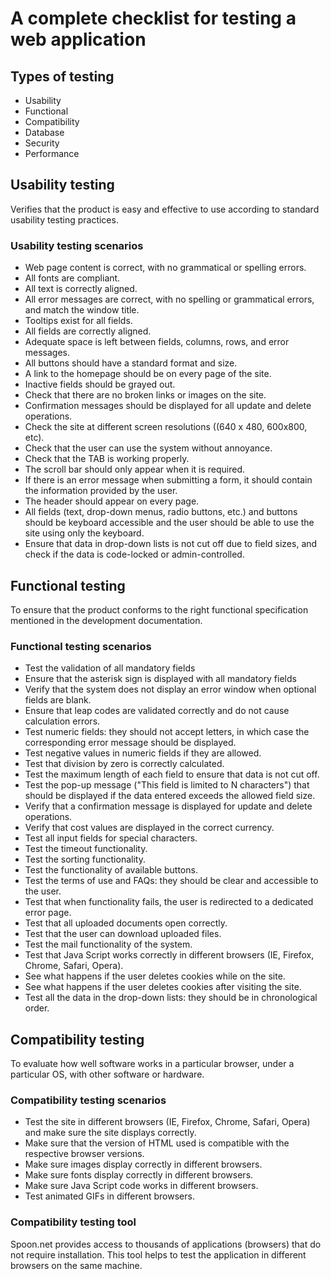 # A complete checklist for testing a web application

## Types of testing
- Usability
- Functional
- Compatibility
- Database
- Security
- Performance

## Usability testing
Verifies that the product is easy and effective to use according to standard usability testing practices.

### Usability testing scenarios
- Web page content is correct, with no grammatical or spelling errors.
- All fonts are compliant.
- All text is correctly aligned.
- All error messages are correct, with no spelling or grammatical errors, and match the window title.
- Tooltips exist for all fields.
- All fields are correctly aligned.
- Adequate space is left between fields, columns, rows, and error messages.
- All buttons should have a standard format and size.
- A link to the homepage should be on every page of the site.
- Inactive fields should be grayed out.
- Check that there are no broken links or images on the site.
- Confirmation messages should be displayed for all update and delete operations.
- Check the site at different screen resolutions ((640 x 480, 600x800, etc).
- Check that the user can use the system without annoyance.
- Check that the TAB is working properly.
- The scroll bar should only appear when it is required.
- If there is an error message when submitting a form, it should contain the information provided by the user.
- The header should appear on every page.
- All fields (text, drop-down menus, radio buttons, etc.) and buttons should be keyboard accessible and the user should be able to use the site using only the keyboard.
- Ensure that data in drop-down lists is not cut off due to field sizes, and check if the data is code-locked or admin-controlled.

## Functional testing
To ensure that the product conforms to the right functional specification mentioned in the development documentation.

### Functional testing scenarios
- Test the validation of all mandatory fields
- Ensure that the asterisk sign is displayed with all mandatory fields
- Verify that the system does not display an error window when optional fields are blank.
- Ensure that leap codes are validated correctly and do not cause calculation errors.
- Test numeric fields: they should not accept letters, in which case the corresponding error message should be displayed.
- Test negative values in numeric fields if they are allowed.
- Test that division by zero is correctly calculated.
- Test the maximum length of each field to ensure that data is not cut off.
- Test the pop-up message ("This field is limited to N characters") that should be displayed if the data entered exceeds the allowed field size.
- Verify that a confirmation message is displayed for update and delete operations.
- Verify that cost values are displayed in the correct currency.
- Test all input fields for special characters.
- Test the timeout functionality.
- Test the sorting functionality.
- Test the functionality of available buttons.
- Test the terms of use and FAQs: they should be clear and accessible to the user.
- Test that when functionality fails, the user is redirected to a dedicated error page.
- Test that all uploaded documents open correctly.
- Test that the user can download uploaded files.
- Test the mail functionality of the system.
- Test that Java Script works correctly in different browsers (IE, Firefox, Chrome, Safari, Opera).
- See what happens if the user deletes cookies while on the site.
- See what happens if the user deletes cookies after visiting the site.
- Test all the data in the drop-down lists: they should be in chronological order.

## Compatibility testing
To evaluate how well software works in a particular browser, under a particular OS, with other software or hardware.

### Compatibility testing scenarios
- Test the site in different browsers (IE, Firefox, Chrome, Safari, Opera) and make sure the site displays correctly.
- Make sure that the version of HTML used is compatible with the respective browser versions.
- Make sure images display correctly in different browsers.
- Make sure fonts display correctly in different browsers.
- Make sure Java Script code works in different browsers.
- Test animated GIFs in different browsers.

### Compatibility testing tool
Spoon.net provides access to thousands of applications (browsers) that do not require installation. This tool helps to test the application in different browsers on the same machine.
